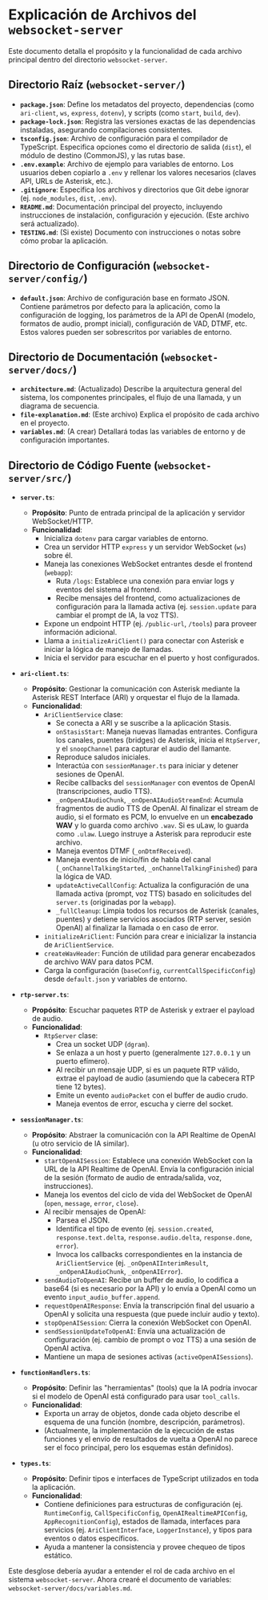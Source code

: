 # Explicación de Archivos del `websocket-server`

Este documento detalla el propósito y la funcionalidad de cada archivo principal dentro del directorio `websocket-server`.

## Directorio Raíz (`websocket-server/`)

*   **`package.json`**: Define los metadatos del proyecto, dependencias (como `ari-client`, `ws`, `express`, `dotenv`), y scripts (como `start`, `build`, `dev`).
*   **`package-lock.json`**: Registra las versiones exactas de las dependencias instaladas, asegurando compilaciones consistentes.
*   **`tsconfig.json`**: Archivo de configuración para el compilador de TypeScript. Especifica opciones como el directorio de salida (`dist`), el módulo de destino (CommonJS), y las rutas base.
*   **`.env.example`**: Archivo de ejemplo para variables de entorno. Los usuarios deben copiarlo a `.env` y rellenar los valores necesarios (claves API, URLs de Asterisk, etc.).
*   **`.gitignore`**: Especifica los archivos y directorios que Git debe ignorar (ej. `node_modules`, `dist`, `.env`).
*   **`README.md`**: Documentación principal del proyecto, incluyendo instrucciones de instalación, configuración y ejecución. (Este archivo será actualizado).
*   **`TESTING.md`**: (Si existe) Documento con instrucciones o notas sobre cómo probar la aplicación.

## Directorio de Configuración (`websocket-server/config/`)

*   **`default.json`**: Archivo de configuración base en formato JSON. Contiene parámetros por defecto para la aplicación, como la configuración de logging, los parámetros de la API de OpenAI (modelo, formatos de audio, prompt inicial), configuración de VAD, DTMF, etc. Estos valores pueden ser sobrescritos por variables de entorno.

## Directorio de Documentación (`websocket-server/docs/`)

*   **`architecture.md`**: (Actualizado) Describe la arquitectura general del sistema, los componentes principales, el flujo de una llamada, y un diagrama de secuencia.
*   **`file-explanation.md`**: (Este archivo) Explica el propósito de cada archivo en el proyecto.
*   **`variables.md`**: (A crear) Detallará todas las variables de entorno y de configuración importantes.

## Directorio de Código Fuente (`websocket-server/src/`)

*   **`server.ts`**:
    *   **Propósito**: Punto de entrada principal de la aplicación y servidor WebSocket/HTTP.
    *   **Funcionalidad**:
        *   Inicializa `dotenv` para cargar variables de entorno.
        *   Crea un servidor HTTP `express` y un servidor WebSocket (`ws`) sobre él.
        *   Maneja las conexiones WebSocket entrantes desde el frontend (`webapp`):
            *   Ruta `/logs`: Establece una conexión para enviar logs y eventos del sistema al frontend.
            *   Recibe mensajes del frontend, como actualizaciones de configuración para la llamada activa (ej. `session.update` para cambiar el prompt de IA, la voz TTS).
        *   Expone un endpoint HTTP (ej. `/public-url`, `/tools`) para proveer información adicional.
        *   Llama a `initializeAriClient()` para conectar con Asterisk e iniciar la lógica de manejo de llamadas.
        *   Inicia el servidor para escuchar en el puerto y host configurados.

*   **`ari-client.ts`**:
    *   **Propósito**: Gestionar la comunicación con Asterisk mediante la Asterisk REST Interface (ARI) y orquestar el flujo de la llamada.
    *   **Funcionalidad**:
        *   `AriClientService` clase:
            *   Se conecta a ARI y se suscribe a la aplicación Stasis.
            *   `onStasisStart`: Maneja nuevas llamadas entrantes. Configura los canales, puentes (bridges) de Asterisk, inicia el `RtpServer`, y el `snoopChannel` para capturar el audio del llamante.
            *   Reproduce saludos iniciales.
            *   Interactúa con `sessionManager.ts` para iniciar y detener sesiones de OpenAI.
            *   Recibe callbacks del `sessionManager` con eventos de OpenAI (transcripciones, audio TTS).
            *   `_onOpenAIAudioChunk`, `_onOpenAIAudioStreamEnd`: Acumula fragmentos de audio TTS de OpenAI. Al finalizar el stream de audio, si el formato es PCM, lo envuelve en un **encabezado WAV** y lo guarda como archivo `.wav`. Si es uLaw, lo guarda como `.ulaw`. Luego instruye a Asterisk para reproducir este archivo.
            *   Maneja eventos DTMF (`_onDtmfReceived`).
            *   Maneja eventos de inicio/fin de habla del canal (`_onChannelTalkingStarted`, `_onChannelTalkingFinished`) para la lógica de VAD.
            *   `updateActiveCallConfig`: Actualiza la configuración de una llamada activa (prompt, voz TTS) basado en solicitudes del `server.ts` (originadas por la `webapp`).
            *   `_fullCleanup`: Limpia todos los recursos de Asterisk (canales, puentes) y detiene servicios asociados (RTP server, sesión OpenAI) al finalizar la llamada o en caso de error.
        *   `initializeAriClient`: Función para crear e inicializar la instancia de `AriClientService`.
        *   `createWavHeader`: Función de utilidad para generar encabezados de archivo WAV para datos PCM.
        *   Carga la configuración (`baseConfig`, `currentCallSpecificConfig`) desde `default.json` y variables de entorno.

*   **`rtp-server.ts`**:
    *   **Propósito**: Escuchar paquetes RTP de Asterisk y extraer el payload de audio.
    *   **Funcionalidad**:
        *   `RtpServer` clase:
            *   Crea un socket UDP (`dgram`).
            *   Se enlaza a un host y puerto (generalmente `127.0.0.1` y un puerto efímero).
            *   Al recibir un mensaje UDP, si es un paquete RTP válido, extrae el payload de audio (asumiendo que la cabecera RTP tiene 12 bytes).
            *   Emite un evento `audioPacket` con el buffer de audio crudo.
            *   Maneja eventos de error, escucha y cierre del socket.

*   **`sessionManager.ts`**:
    *   **Propósito**: Abstraer la comunicación con la API Realtime de OpenAI (u otro servicio de IA similar).
    *   **Funcionalidad**:
        *   `startOpenAISession`: Establece una conexión WebSocket con la URL de la API Realtime de OpenAI. Envía la configuración inicial de la sesión (formato de audio de entrada/salida, voz, instrucciones).
        *   Maneja los eventos del ciclo de vida del WebSocket de OpenAI (`open`, `message`, `error`, `close`).
        *   Al recibir mensajes de OpenAI:
            *   Parsea el JSON.
            *   Identifica el tipo de evento (ej. `session.created`, `response.text.delta`, `response.audio.delta`, `response.done`, `error`).
            *   Invoca los callbacks correspondientes en la instancia de `AriClientService` (ej. `_onOpenAIInterimResult`, `_onOpenAIAudioChunk`, `_onOpenAIError`).
        *   `sendAudioToOpenAI`: Recibe un buffer de audio, lo codifica a base64 (si es necesario por la API) y lo envía a OpenAI como un evento `input_audio_buffer.append`.
        *   `requestOpenAIResponse`: Envía la transcripción final del usuario a OpenAI y solicita una respuesta (que puede incluir audio y texto).
        *   `stopOpenAISession`: Cierra la conexión WebSocket con OpenAI.
        *   `sendSessionUpdateToOpenAI`: Envía una actualización de configuración (ej. cambio de prompt o voz TTS) a una sesión de OpenAI activa.
        *   Mantiene un mapa de sesiones activas (`activeOpenAISessions`).

*   **`functionHandlers.ts`**:
    *   **Propósito**: Definir las "herramientas" (tools) que la IA podría invocar si el modelo de OpenAI está configurado para usar `tool_calls`.
    *   **Funcionalidad**:
        *   Exporta un array de objetos, donde cada objeto describe el esquema de una función (nombre, descripción, parámetros).
        *   (Actualmente, la implementación de la ejecución de estas funciones y el envío de resultados de vuelta a OpenAI no parece ser el foco principal, pero los esquemas están definidos).

*   **`types.ts`**:
    *   **Propósito**: Definir tipos e interfaces de TypeScript utilizados en toda la aplicación.
    *   **Funcionalidad**:
        *   Contiene definiciones para estructuras de configuración (ej. `RuntimeConfig`, `CallSpecificConfig`, `OpenAIRealtimeAPIConfig`, `AppRecognitionConfig`), estados de llamada, interfaces para servicios (ej. `AriClientInterface`, `LoggerInstance`), y tipos para eventos o datos específicos.
        *   Ayuda a mantener la consistencia y provee chequeo de tipos estático.

Este desglose debería ayudar a entender el rol de cada archivo en el sistema `websocket-server`.
Ahora crearé el documento de variables: `websocket-server/docs/variables.md`.
